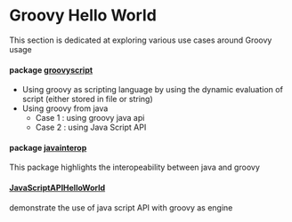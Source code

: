 # Groovy Hello World

This section is dedicated at exploring various use cases around Groovy usage

#### package [groovyscript](https://github.com/bigleuxenchef/Working/tree/master/GroovyHelloWorld/src/groovyscript)

- Using groovy as scripting language by using the dynamic evaluation of script (either stored in file or string)
- Using groovy from java 
  * Case 1 : using groovy java api
  * Case 2 : using Java Script API
  
#### package [javainterop](https://github.com/bigleuxenchef/Working/tree/master/GroovyHelloWorld/src/javainterop)
  
This package highlights the interopeability between java and groovy

#### [JavaScriptAPIHelloWorld](https://github.com/bigleuxenchef/Working/tree/master/GroovyHelloWorld/src/JavaScriptAPIHelloWorld.java)
  

demonstrate the use of java script API with groovy as engine